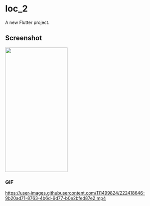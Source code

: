 # loc_2

A new Flutter project.

## Screenshot
<img src="https://user-images.githubusercontent.com/111499824/222418697-7dc81182-0f4c-40b5-8aff-187c489771da.jpg" alt="" data-canonical-src="https://gyazo.com/eb5c5741b6a9a16c692170a41a49c858.png" width="200" height="400" />

### GIF
https://user-images.githubusercontent.com/111499824/222418646-9b20ad71-8763-4b6d-9d77-b0e2bfed87e2.mp4


